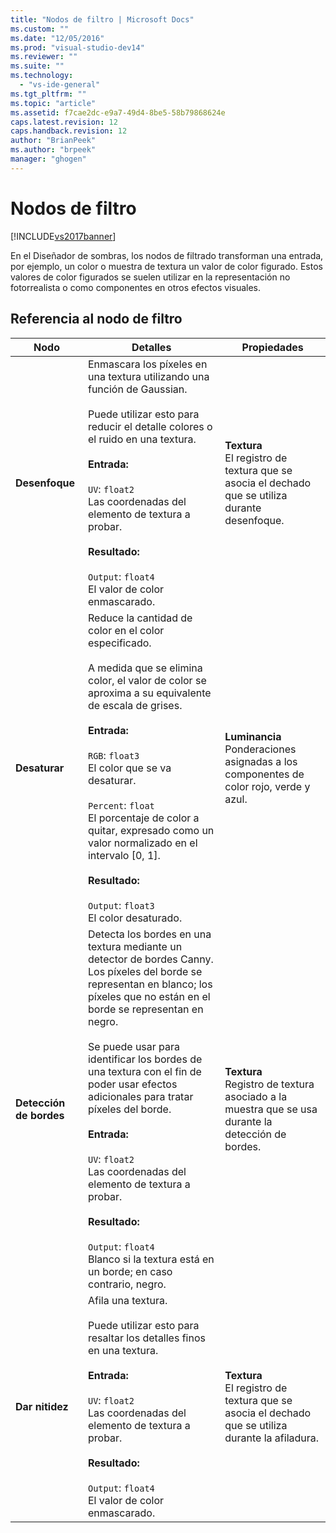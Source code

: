 ```yaml
---
title: "Nodos de filtro | Microsoft Docs"
ms.custom: ""
ms.date: "12/05/2016"
ms.prod: "visual-studio-dev14"
ms.reviewer: ""
ms.suite: ""
ms.technology: 
  - "vs-ide-general"
ms.tgt_pltfrm: ""
ms.topic: "article"
ms.assetid: f7cae2dc-e9a7-49d4-8be5-58b79868624e
caps.latest.revision: 12
caps.handback.revision: 12
author: "BrianPeek"
ms.author: "brpeek"
manager: "ghogen"
---
```

# Nodos de filtro
[!INCLUDE[vs2017banner](../code-quality/includes/vs2017banner.md)]

En el Diseñador de sombras, los nodos de filtrado transforman una entrada, por ejemplo, un color o muestra de textura un valor de color figurado.  Estos valores de color figurados se suelen utilizar en la representación no fotorrealista o como componentes en otros efectos visuales.  
  
## Referencia al nodo de filtro  
  
|Nodo|Detalles|Propiedades|  
|----------|--------------|-----------------|  
|**Desenfoque**|Enmascara los píxeles en una textura utilizando una función de Gaussian.<br /><br /> Puede utilizar esto para reducir el detalle colores o el ruido en una textura.<br /><br /> **Entrada:**<br /><br /> `UV`: `float2`<br /> Las coordenadas del elemento de textura a probar.<br /><br /> **Resultado:**<br /><br /> `Output`: `float4`<br /> El valor de color enmascarado.|**Textura**<br /> El registro de textura que se asocia el dechado que se utiliza durante desenfoque.|  
|**Desaturar**|Reduce la cantidad de color en el color especificado.<br /><br /> A medida que se elimina color, el valor de color se aproxima a su equivalente de escala de grises.<br /><br /> **Entrada:**<br /><br /> `RGB`: `float3`<br /> El color que se va desaturar.<br /><br /> `Percent`: `float`<br /> El porcentaje de color a quitar, expresado como un valor normalizado en el intervalo \[0, 1\].<br /><br /> **Resultado:**<br /><br /> `Output`: `float3`<br /> El color desaturado.|**Luminancia**<br /> Ponderaciones asignadas a los componentes de color rojo, verde y azul.|  
|**Detección de bordes**|Detecta los bordes en una textura mediante un detector de bordes Canny.  Los píxeles del borde se representan en blanco; los píxeles que no están en el borde se representan en negro.<br /><br /> Se puede usar para identificar los bordes de una textura con el fin de poder usar efectos adicionales para tratar píxeles del borde.<br /><br /> **Entrada:**<br /><br /> `UV`: `float2`<br /> Las coordenadas del elemento de textura a probar.<br /><br /> **Resultado:**<br /><br /> `Output`: `float4`<br /> Blanco si la textura está en un borde; en caso contrario, negro.|**Textura**<br /> Registro de textura asociado a la muestra que se usa durante la detección de bordes.|  
|**Dar nitidez**|Afila una textura.<br /><br /> Puede utilizar esto para resaltar los detalles finos en una textura.<br /><br /> **Entrada:**<br /><br /> `UV`: `float2`<br /> Las coordenadas del elemento de textura a probar.<br /><br /> **Resultado:**<br /><br /> `Output`: `float4`<br /> El valor de color enmascarado.|**Textura**<br /> El registro de textura que se asocia el dechado que se utiliza durante la afiladura.|